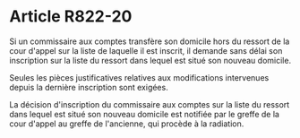 # Article R822-20

Si un commissaire aux comptes transfère son domicile hors du ressort de la cour d'appel sur la liste de laquelle il est inscrit, il demande sans délai son inscription sur la liste du ressort dans lequel est situé son nouveau domicile.

Seules les pièces justificatives relatives aux modifications intervenues depuis la dernière inscription sont exigées.

La décision d'inscription du commissaire aux comptes sur la liste du ressort dans lequel est situé son nouveau domicile est notifiée par le greffe de la cour d'appel au greffe de l'ancienne, qui procède à la radiation.
